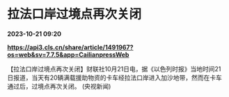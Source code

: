 # 拉法口岸过境点再次关闭

**2023-10-21 09:20**

**https://api3.cls.cn/share/article/1491967?os=web&sv=7.7.5&app=CailianpressWeb**

【拉法口岸过境点再次关闭】财联社10月21日电，据《以色列时报》当地时间21日报道，当天有20辆满载援助物资的卡车经拉法口岸进入加沙地带，然而在卡车通过后，过境点再次关闭。 (央视新闻)